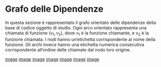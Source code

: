 # Grafo delle Dipendenze

In questa sezione è rappresentato il grafo orientato delle dipendenze della base di codice oggetto di studio.
Ogni arco orientato rappresenta una chiamata di funzione $(v_1, v_2)$, dove $v_1$ è la funzione chiamante, e $v_2$ è la funzione chiamata. I nodi hanno un’etichetta corrispondente al nome della funzione. Gli archi invece hanno una etichetta numerica consecutiva corrispondente all’ordine delle chiamate dal nodo loro origine.



[image](images/grafoDipendenze/1.png)
[image](images/grafoDipendenze/2.png)
[image](images/grafoDipendenze/3.png)
[image](images/grafoDipendenze/4.png)
[image](images/grafoDipendenze/5.png)
[image](images/grafoDipendenze/6.png)
[image](images/grafoDipendenze/7.png)